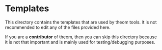 # Templates

This directory contains the templates that are used by theom tools.
It is not recommended to edit any of the files provided here.

If you are a **contributor** of theom, then you can skip this directory because it is not that important and is mainly used for testing/debugging purposes.
